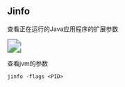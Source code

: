 ## Jinfo

查看正在运行的Java应用程序的扩展参数

<img src="https://youpaiyun.zongqilive.cn/image/20210118095817.png" style="zoom:200%;" />

查看jvm的参数

```
jinfo -flags <PID>
```



